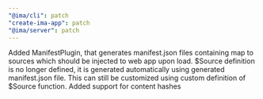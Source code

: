 ```yaml
---
"@ima/cli": patch
"create-ima-app": patch
"@ima/server": patch
---
```


Added ManifestPlugin, that generates manifest.json files containing map to sources which should be injected to web app upon load.
$Source definition is no longer defined, it is generated automatically using generated manifest.json file. This can still be customized using custom definition of $Source function.
Added support for content hashes
